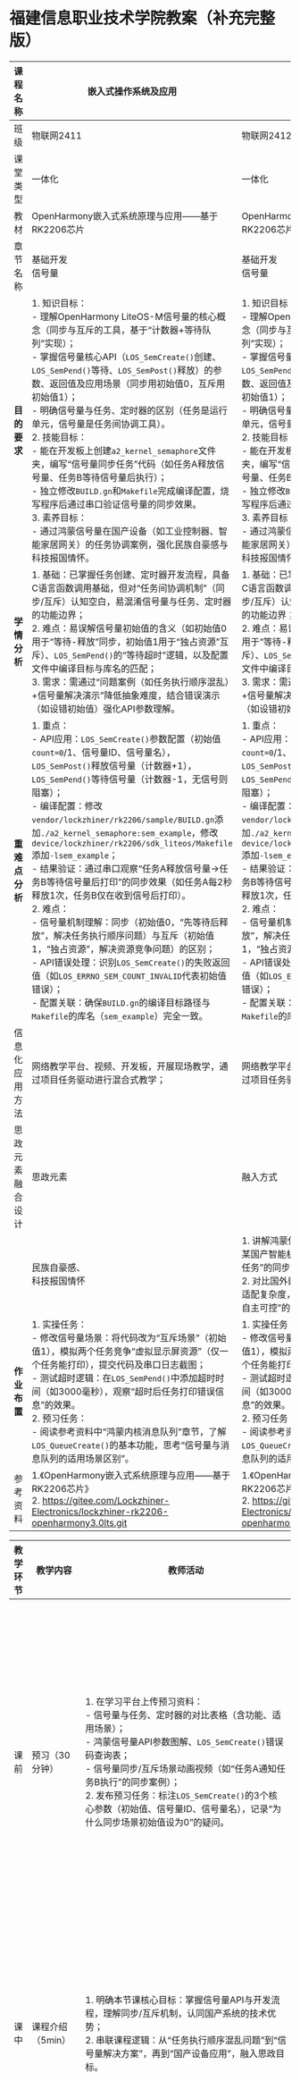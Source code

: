 # 福建信息职业技术学院教案（补充完整版）
|课程名称|嵌入式操作系统及应用|嵌入式操作系统及应用|授课日期||
|---|---|---|---|---|
|班    级|物联网2411|物联网2412|物联网2411|物联网2412|
|课堂类型|一体化|一体化|一体化|一体化|
|教    材|OpenHarmony嵌入式系统原理与应用——基于RK2206芯片|OpenHarmony嵌入式系统原理与应用——基于RK2206芯片|OpenHarmony嵌入式系统原理与应用——基于RK2206芯片|OpenHarmony嵌入式系统原理与应用——基于RK2206芯片|
|章节名称|基础开发<br/>信号量|基础开发<br/>信号量|基础开发<br/>信号量|基础开发<br/>信号量|
|**目的要求**|1. 知识目标：<br/>  - 理解OpenHarmony LiteOS-M信号量的核心概念（同步与互斥的工具，基于“计数器+等待队列”实现）；<br/>  - 掌握信号量核心API（`LOS_SemCreate()`创建、`LOS_SemPend()`等待、`LOS_SemPost()`释放）的参数、返回值及应用场景（同步用初始值0，互斥用初始值1）；<br/>  - 明确信号量与任务、定时器的区别（任务是运行单元，信号量是任务间协调工具）。<br/>2. 技能目标：<br/>  - 能在开发板上创建`a2_kernel_semaphore`文件夹，编写“信号量同步任务”代码（如任务A释放信号量、任务B等待信号量后执行）；<br/>  - 独立修改`BUILD.gn`和`Makefile`完成编译配置，烧写程序后通过串口验证信号量的同步效果。<br/>3. 素养目标：<br/>  - 通过鸿蒙信号量在国产设备（如工业控制器、智能家居网关）的任务协调案例，强化民族自豪感与科技报国情怀。|1. 知识目标：<br/>  - 理解OpenHarmony LiteOS-M信号量的核心概念（同步与互斥的工具，基于“计数器+等待队列”实现）；<br/>  - 掌握信号量核心API（`LOS_SemCreate()`创建、`LOS_SemPend()`等待、`LOS_SemPost()`释放）的参数、返回值及应用场景（同步用初始值0，互斥用初始值1）；<br/>  - 明确信号量与任务、定时器的区别（任务是运行单元，信号量是任务间协调工具）。<br/>2. 技能目标：<br/>  - 能在开发板上创建`a2_kernel_semaphore`文件夹，编写“信号量同步任务”代码（如任务A释放信号量、任务B等待信号量后执行）；<br/>  - 独立修改`BUILD.gn`和`Makefile`完成编译配置，烧写程序后通过串口验证信号量的同步效果。<br/>3. 素养目标：<br/>  - 通过鸿蒙信号量在国产设备（如工业控制器、智能家居网关）的任务协调案例，强化民族自豪感与科技报国情怀。|1. 知识目标：<br/>  - 理解OpenHarmony LiteOS-M信号量的核心概念（同步与互斥的工具，基于“计数器+等待队列”实现）；<br/>  - 掌握信号量核心API（`LOS_SemCreate()`创建、`LOS_SemPend()`等待、`LOS_SemPost()`释放）的参数、返回值及应用场景（同步用初始值0，互斥用初始值1）；<br/>  - 明确信号量与任务、定时器的区别（任务是运行单元，信号量是任务间协调工具）。<br/>2. 技能目标：<br/>  - 能在开发板上创建`a2_kernel_semaphore`文件夹，编写“信号量同步任务”代码（如任务A释放信号量、任务B等待信号量后执行）；<br/>  - 独立修改`BUILD.gn`和`Makefile`完成编译配置，烧写程序后通过串口验证信号量的同步效果。<br/>3. 素养目标：<br/>  - 通过鸿蒙信号量在国产设备（如工业控制器、智能家居网关）的任务协调案例，强化民族自豪感与科技报国情怀。|1. 知识目标：<br/>  - 理解OpenHarmony LiteOS-M信号量的核心概念（同步与互斥的工具，基于“计数器+等待队列”实现）；<br/>  - 掌握信号量核心API（`LOS_SemCreate()`创建、`LOS_SemPend()`等待、`LOS_SemPost()`释放）的参数、返回值及应用场景（同步用初始值0，互斥用初始值1）；<br/>  - 明确信号量与任务、定时器的区别（任务是运行单元，信号量是任务间协调工具）。<br/>2. 技能目标：<br/>  - 能在开发板上创建`a2_kernel_semaphore`文件夹，编写“信号量同步任务”代码（如任务A释放信号量、任务B等待信号量后执行）；<br/>  - 独立修改`BUILD.gn`和`Makefile`完成编译配置，烧写程序后通过串口验证信号量的同步效果。<br/>3. 素养目标：<br/>  - 通过鸿蒙信号量在国产设备（如工业控制器、智能家居网关）的任务协调案例，强化民族自豪感与科技报国情怀。|
|**学情分析**|1. 基础：已掌握任务创建、定时器开发流程，具备C语言函数调用基础，但对“任务间协调机制”（同步/互斥）认知空白，易混淆信号量与任务、定时器的功能边界；<br/>2. 难点：易误解信号量初始值的含义（如初始值0用于“等待-释放”同步，初始值1用于“独占资源”互斥）、`LOS_SemPend()`的“等待超时”逻辑，以及配置文件中编译目标与库名的匹配；<br/>3. 需求：需通过“问题案例（如任务执行顺序混乱）+信号量解决演示”降低抽象难度，结合错误演示（如设错初始值）强化API参数理解。|1. 基础：已掌握任务创建、定时器开发流程，具备C语言函数调用基础，但对“任务间协调机制”（同步/互斥）认知空白，易混淆信号量与任务、定时器的功能边界；<br/>2. 难点：易误解信号量初始值的含义（如初始值0用于“等待-释放”同步，初始值1用于“独占资源”互斥）、`LOS_SemPend()`的“等待超时”逻辑，以及配置文件中编译目标与库名的匹配；<br/>3. 需求：需通过“问题案例（如任务执行顺序混乱）+信号量解决演示”降低抽象难度，结合错误演示（如设错初始值）强化API参数理解。|1. 基础：已掌握任务创建、定时器开发流程，具备C语言函数调用基础，但对“任务间协调机制”（同步/互斥）认知空白，易混淆信号量与任务、定时器的功能边界；<br/>2. 难点：易误解信号量初始值的含义（如初始值0用于“等待-释放”同步，初始值1用于“独占资源”互斥）、`LOS_SemPend()`的“等待超时”逻辑，以及配置文件中编译目标与库名的匹配；<br/>3. 需求：需通过“问题案例（如任务执行顺序混乱）+信号量解决演示”降低抽象难度，结合错误演示（如设错初始值）强化API参数理解。|1. 基础：已掌握任务创建、定时器开发流程，具备C语言函数调用基础，但对“任务间协调机制”（同步/互斥）认知空白，易混淆信号量与任务、定时器的功能边界；<br/>2. 难点：易误解信号量初始值的含义（如初始值0用于“等待-释放”同步，初始值1用于“独占资源”互斥）、`LOS_SemPend()`的“等待超时”逻辑，以及配置文件中编译目标与库名的匹配；<br/>3. 需求：需通过“问题案例（如任务执行顺序混乱）+信号量解决演示”降低抽象难度，结合错误演示（如设错初始值）强化API参数理解。|
|**重 难 点<br/>分    析**|1. 重点：<br/>  - API应用：`LOS_SemCreate()`参数配置（初始值`count=0`/1、信号量ID、信号量名），`LOS_SemPost()`释放信号量（计数器+1），`LOS_SemPend()`等待信号量（计数器-1，无信号则阻塞）；<br/>  - 编译配置：修改`vendor/lockzhiner/rk2206/sample/BUILD.gn`添加`./a2_kernel_semaphore:sem_example`，修改`device/lockzhiner/rk2206/sdk_liteos/Makefile`添加`-lsem_example`；<br/>  - 结果验证：通过串口观察“任务A释放信号量→任务B等待信号量后打印”的同步效果（如任务A每2秒释放1次，任务B仅在收到信号后打印）。<br/>2. 难点：<br/>  - 信号量机制理解：同步（初始值0，“先等待后释放”，解决任务执行顺序问题）与互斥（初始值1，“独占资源”，解决资源竞争问题）的区别；<br/>  - API错误处理：识别`LOS_SemCreate()`的失败返回值（如`LOS_ERRNO_SEM_COUNT_INVALID`代表初始值错误）；<br/>  - 配置关联：确保`BUILD.gn`的编译目标路径与`Makefile`的库名（`sem_example`）完全一致。|1. 重点：<br/>  - API应用：`LOS_SemCreate()`参数配置（初始值`count=0`/1、信号量ID、信号量名），`LOS_SemPost()`释放信号量（计数器+1），`LOS_SemPend()`等待信号量（计数器-1，无信号则阻塞）；<br/>  - 编译配置：修改`vendor/lockzhiner/rk2206/sample/BUILD.gn`添加`./a2_kernel_semaphore:sem_example`，修改`device/lockzhiner/rk2206/sdk_liteos/Makefile`添加`-lsem_example`；<br/>  - 结果验证：通过串口观察“任务A释放信号量→任务B等待信号量后打印”的同步效果（如任务A每2秒释放1次，任务B仅在收到信号后打印）。<br/>2. 难点：<br/>  - 信号量机制理解：同步（初始值0，“先等待后释放”，解决任务执行顺序问题）与互斥（初始值1，“独占资源”，解决资源竞争问题）的区别；<br/>  - API错误处理：识别`LOS_SemCreate()`的失败返回值（如`LOS_ERRNO_SEM_COUNT_INVALID`代表初始值错误）；<br/>  - 配置关联：确保`BUILD.gn`的编译目标路径与`Makefile`的库名（`sem_example`）完全一致。|1. 重点：<br/>  - API应用：`LOS_SemCreate()`参数配置（初始值`count=0`/1、信号量ID、信号量名），`LOS_SemPost()`释放信号量（计数器+1），`LOS_SemPend()`等待信号量（计数器-1，无信号则阻塞）；<br/>  - 编译配置：修改`vendor/lockzhiner/rk2206/sample/BUILD.gn`添加`./a2_kernel_semaphore:sem_example`，修改`device/lockzhiner/rk2206/sdk_liteos/Makefile`添加`-lsem_example`；<br/>  - 结果验证：通过串口观察“任务A释放信号量→任务B等待信号量后打印”的同步效果（如任务A每2秒释放1次，任务B仅在收到信号后打印）。<br/>2. 难点：<br/>  - 信号量机制理解：同步（初始值0，“先等待后释放”，解决任务执行顺序问题）与互斥（初始值1，“独占资源”，解决资源竞争问题）的区别；<br/>  - API错误处理：识别`LOS_SemCreate()`的失败返回值（如`LOS_ERRNO_SEM_COUNT_INVALID`代表初始值错误）；<br/>  - 配置关联：确保`BUILD.gn`的编译目标路径与`Makefile`的库名（`sem_example`）完全一致。|1. 重点：<br/>  - API应用：`LOS_SemCreate()`参数配置（初始值`count=0`/1、信号量ID、信号量名），`LOS_SemPost()`释放信号量（计数器+1），`LOS_SemPend()`等待信号量（计数器-1，无信号则阻塞）；<br/>  - 编译配置：修改`vendor/lockzhiner/rk2206/sample/BUILD.gn`添加`./a2_kernel_semaphore:sem_example`，修改`device/lockzhiner/rk2206/sdk_liteos/Makefile`添加`-lsem_example`；<br/>  - 结果验证：通过串口观察“任务A释放信号量→任务B等待信号量后打印”的同步效果（如任务A每2秒释放1次，任务B仅在收到信号后打印）。<br/>2. 难点：<br/>  - 信号量机制理解：同步（初始值0，“先等待后释放”，解决任务执行顺序问题）与互斥（初始值1，“独占资源”，解决资源竞争问题）的区别；<br/>  - API错误处理：识别`LOS_SemCreate()`的失败返回值（如`LOS_ERRNO_SEM_COUNT_INVALID`代表初始值错误）；<br/>  - 配置关联：确保`BUILD.gn`的编译目标路径与`Makefile`的库名（`sem_example`）完全一致。|
|信息化应用方法|网络教学平台、视频、开发板，开展现场教学，通过项目任务驱动进行混合式教学；|网络教学平台、视频、开发板，开展现场教学，通过项目任务驱动进行混合式教学；|网络教学平台、视频、开发板，开展现场教学，通过项目任务驱动进行混合式教学；|网络教学平台、视频、开发板，开展现场教学，通过项目任务驱动进行混合式教学；|
|思政元素<br/>融合设计|思政元素|融入方式|融入方式|融入方式|
||民族自豪感、<br/>科技报国情怀|1. 讲解鸿蒙信号量在国产工业控制器中的应用：如某国产智能机床通过信号量实现“主轴任务”与“进给任务”的同步，确保加工精度；<br/>2. 对比国外嵌入式系统（如FreeRTOS）信号量的适配复杂度，强调鸿蒙系统“API本土化设计、源码自主可控”的优势，引导学生认同国产嵌入式生态。|1. 讲解鸿蒙信号量在国产工业控制器中的应用：如某国产智能机床通过信号量实现“主轴任务”与“进给任务”的同步，确保加工精度；<br/>2. 对比国外嵌入式系统（如FreeRTOS）信号量的适配复杂度，强调鸿蒙系统“API本土化设计、源码自主可控”的优势，引导学生认同国产嵌入式生态。|1. 讲解鸿蒙信号量在国产工业控制器中的应用：如某国产智能机床通过信号量实现“主轴任务”与“进给任务”的同步，确保加工精度；<br/>2. 对比国外嵌入式系统（如FreeRTOS）信号量的适配复杂度，强调鸿蒙系统“API本土化设计、源码自主可控”的优势，引导学生认同国产嵌入式生态。|
|**作业布置**|1. 实操任务：<br/>  - 修改信号量场景：将代码改为“互斥场景”（初始值1），模拟两个任务竞争“虚拟显示屏资源”（仅一个任务能打印），提交代码及串口日志截图；<br/>  - 测试超时逻辑：在`LOS_SemPend()`中添加超时时间（如3000毫秒），观察“超时后任务打印错误信息”的效果。<br/>2. 预习任务：<br/>  - 阅读参考资料中“鸿蒙内核消息队列”章节，了解`LOS_QueueCreate()`的基本功能，思考“信号量与消息队列的适用场景区别”。|1. 实操任务：<br/>  - 修改信号量场景：将代码改为“互斥场景”（初始值1），模拟两个任务竞争“虚拟显示屏资源”（仅一个任务能打印），提交代码及串口日志截图；<br/>  - 测试超时逻辑：在`LOS_SemPend()`中添加超时时间（如3000毫秒），观察“超时后任务打印错误信息”的效果。<br/>2. 预习任务：<br/>  - 阅读参考资料中“鸿蒙内核消息队列”章节，了解`LOS_QueueCreate()`的基本功能，思考“信号量与消息队列的适用场景区别”。|1. 实操任务：<br/>  - 修改信号量场景：将代码改为“互斥场景”（初始值1），模拟两个任务竞争“虚拟显示屏资源”（仅一个任务能打印），提交代码及串口日志截图；<br/>  - 测试超时逻辑：在`LOS_SemPend()`中添加超时时间（如3000毫秒），观察“超时后任务打印错误信息”的效果。<br/>2. 预习任务：<br/>  - 阅读参考资料中“鸿蒙内核消息队列”章节，了解`LOS_QueueCreate()`的基本功能，思考“信号量与消息队列的适用场景区别”。|1. 实操任务：<br/>  - 修改信号量场景：将代码改为“互斥场景”（初始值1），模拟两个任务竞争“虚拟显示屏资源”（仅一个任务能打印），提交代码及串口日志截图；<br/>  - 测试超时逻辑：在`LOS_SemPend()`中添加超时时间（如3000毫秒），观察“超时后任务打印错误信息”的效果。<br/>2. 预习任务：<br/>  - 阅读参考资料中“鸿蒙内核消息队列”章节，了解`LOS_QueueCreate()`的基本功能，思考“信号量与消息队列的适用场景区别”。|
|参考资料|1.《OpenHarmony嵌入式系统原理与应用——基于RK2206芯片》<br/>2. https://gitee.com/Lockzhiner-Electronics/lockzhiner-rk2206-openharmony3.0lts.git|1.《OpenHarmony嵌入式系统原理与应用——基于RK2206芯片》<br/>2. https://gitee.com/Lockzhiner-Electronics/lockzhiner-rk2206-openharmony3.0lts.git|1.《OpenHarmony嵌入式系统原理与应用——基于RK2206芯片》<br/>2. https://gitee.com/Lockzhiner-Electronics/lockzhiner-rk2206-openharmony3.0lts.git|1.《OpenHarmony嵌入式系统原理与应用——基于RK2206芯片》<br/>2. https://gitee.com/Lockzhiner-Electronics/lockzhiner-rk2206-openharmony3.0lts.git|


|教学环节|教学内容|教师活动|学生活动|设计意图|
|---|---|---|---|---|
|课前|预习（30分钟）|1. 在学习平台上传预习资料：<br/>  - 信号量与任务、定时器的对比表格（含功能、适用场景）；<br/>  - 鸿蒙信号量API参数图解、`LOS_SemCreate()`错误码查询表；<br/>  - 信号量同步/互斥场景动画视频（如“任务A通知任务B执行”的同步案例）；<br/>2. 发布预习任务：标注`LOS_SemCreate()`的3个核心参数（初始值、信号量ID、信号量名），记录“为什么同步场景初始值设为0”的疑问。|1. 观看动画视频，绘制“信号量vs任务vs定时器”对比表；<br/>2. 记录预习疑问（如“信号量计数器的作用”），在平台留言互动。|用可视化资源降低抽象难度，衔接旧知（任务、定时器），提前铺垫信号量基础概念，培养自主学习能力。|
|课中|课程介绍（5min）|1. 明确本节课核心目标：掌握信号量API与开发流程，理解同步/互斥机制，认同国产系统的技术优势；<br/>2. 串联课程逻辑：从“任务执行顺序混乱问题”到“信号量解决方案”，再到“国产设备应用”，融入思政目标。|1. 记录学习目标，标注“同步/互斥区别”“API参数”两个重点；<br/>2. 提出对“信号量实际应用”的好奇（如“智能家居里如何用信号量协调任务”）。|清晰学习方向，激发对信号量解决实际问题的兴趣，关联思政目标。|
||任务导入（10min）|1. 演示两组对比实验：<br/>  - 实验1（无信号量）：任务A（打印“释放信号”）与任务B（打印“收到信号”）执行顺序混乱（有时B先打印）；<br/>  - 实验2（有信号量）：添加信号量后，任务B仅在任务A释放信号后打印，顺序稳定；<br/>2. 提问引导：“为什么实验1会混乱？实验2的信号量如何解决顺序问题？”|1. 观察两组实验的串口日志，记录“有无信号量”的执行差异；<br/>2. 分组讨论问题，初步关联“信号量”与“任务顺序控制”的关系。|用直观对比实验呈现信号量的核心价值，通过问题引导聚焦“同步机制”这一核心知识点。|
||知识储备（15min）|1. 分层讲解核心知识：<br/>  - 信号量本质：类比“电影院检票”（计数器=余票，等待队列=排队观众），同步（按顺序检票）与互斥（一人一座）的区别；<br/>  - API解析：<br/>    - `LOS_SemCreate(UINT32 count, UINT32 *semID, const CHAR *name)`：`count`为初始值（同步0/互斥1），`semID`为信号量ID，`name`为信号量名；<br/>    - `LOS_SemPost(UINT32 semID)`：释放信号量（计数器+1）；<br/>    - `LOS_SemPend(UINT32 semID, UINT32 timeout)`：等待信号量（计数器-1，超时则返回错误）；<br/>  - 错误码解读：如`LOS_ERRNO_SEM_COUNT_INVALID`代表初始值超出范围（LiteOS-M信号量初始值通常0-32767）；<br/>2. 思政融入：穿插讲解某国产工业设备（搭载鸿蒙系统）通过信号量实现“传感器数据采集任务”与“数据上传任务”的同步，对比国外系统的适配成本。|1. 绘制“信号量同步流程图”，记录API参数表格；<br/>2. 举手提问“互斥场景中，两个任务同时等待信号量会怎样”，标记“错误码查询方法”。|用生活化类比降低抽象难度，结合国产设备案例强化思政认知，夯实理论基础，化解API理解难点。|
||任务导入（5min）|1. 承接知识储备，明确本次实操任务：<br/>  - 在`vendor/lockzhiner/rk2206/sample`下创建`a2_kernel_semaphore`文件夹；<br/>  - 编写同步场景代码（任务A每2秒释放信号量，任务B等待信号量后打印）；<br/>  - 修改配置文件，烧写程序并验证串口日志；<br/>2. 强调实操关键点：<br/>  - 代码结构：`sem_example()`创建信号量与任务，`task_release()`释放信号量，`task_wait()`等待信号量；<br/>  - 配置文件：`BUILD.gn`的编译目标路径、`Makefile`的库名必须匹配。|1. 记录实操步骤框架（创建文件夹→写代码→改配置→烧写验证）；<br/>2. 标注“文件夹名是a2_kernel_semaphore”“库名是sem_example”两个易错点。|将理论落地到具体任务，明确实操重点与易错点，降低操作失误率，为后续实操铺垫。|
||知识储备（10min）|1. 补充实操细节知识：<br/>  - 代码模板：`UINT32 sem_id = 0;`初始化信号量ID，`LOS_SemCreate(0, &sem_id, "sync_sem");`创建同步信号量；<br/>  - 配置文件修改语法：<br/>    - `BUILD.gn`添加编译目标：`./a2_kernel_semaphore:sem_example`（路径+目标名）；<br/>    - `Makefile`添加库名：`hardware_LIBS += -lsem_example`（`-l`+库名）；<br/>  - 错误预判：演示“信号量ID未初始化导致`LOS_SemPost()`失败”的日志，教学生根据错误码（如`LOS_ERRNO_SEM_ID_INVALID`）定位问题。|1. 记录代码模板片段（如信号量创建与释放的完整代码）；<br/>2. 模拟“库名少写字母”的错误，练习通过日志排查配置问题。|补充实操中的细节知识，提前预判常见错误，提升学生问题解决能力，确保实操顺利推进。|
||任务实施（40min）|1. 分步演示+巡视指导：<br/>  ① 终端创建`a2_kernel_semaphore`文件夹（`mkdir -p a2_kernel_semaphore`）；<br/>  ② 编写`sem_example.c`：<br/>    - 包含头文件`#include "los_sem.h"`；<br/>    - 定义`task_release()`（`LOS_Msleep(2000); LOS_SemPost(sem_id);`）和`task_wait()`（`LOS_SemPend(sem_id, LOS_WAIT_FOREVER); printf("Task wait get semaphore\n");`）；<br/>    - 在`sem_example()`中创建信号量（初始值0）和两个任务；<br/>  ③ 修改`BUILD.gn`：在`vendor/lockzhiner/rk2206/sample/BUILD.gn`的`features`或编译目标中添加`./a2_kernel_semaphore:sem_example`；<br/>  ④ 修改`Makefile`：在`device/lockzhiner/rk2206/sdk_liteos/Makefile`的`hardware_LIBS`后添加`-lsem_example`；<br/>  ⑤ 烧写程序，打开串口软件（如SecureCRT），设置波特率（通常115200），观察日志（任务B每2秒打印1次，与任务A释放信号同步）；<br/>2. 重点帮扶：针对“信号量ID未传递到任务函数”“配置文件路径错误”等问题，一对一指导排查（如通过`printf`打印信号量ID验证是否创建成功）。|1. 跟随演示逐步操作，每完成一步自我检查（如核对`BUILD.gn`路径是否正确）；<br/>2. 遇到错误先对照预习资料中的错误码表排查，无法解决则举手求助；<br/>3. 成功看到同步日志后，拍照记录，并尝试修改初始值为1，观察互斥场景效果。|通过“分步演示+针对性指导”突破重点，强化动手能力；鼓励学生自主探索互斥场景，深化对信号量机制的理解。|
||任务总结（5min）|1. 流程梳理：用思维导图回顾“信号量开发全流程”（需求分析→API选择→代码编写→配置修改→编译烧写→结果验证）；<br/>2. 重难点强化：<br/>  - 核心机制：同步（初始值0，解决顺序）、互斥（初始值1，解决竞争）；<br/>  - 配置关键：`BUILD.gn`与`Makefile`的“路径-库名”匹配；<br/>  - 错误排查：先看API参数（如初始值、ID），再查配置文件；<br/>3. 思政升华：展示国产智能家居网关（搭载鸿蒙+RK2206芯片）通过信号量协调“Wi-Fi连接任务”与“设备控制任务”的案例，强调自主可控技术对嵌入式产业的支撑作用。|1. 补充思维导图细节，标记“同步/互斥区别”“配置关联”两个核心点；<br/>2. 分享实操心得（如“原来信号量ID必须在任务间传递才能用”）。|巩固知识点与实操流程，结合实际应用案例深化思政认知，形成“理论-实操-应用”的完整学习闭环。|
|作业|实操+预习|1. 在学习通发布作业：<br/>  - 实操作业要求：代码命名格式为“sem_example_姓名.c”，日志截图需标注“同步/互斥场景”“信号量初始值”；<br/>  - 预习作业要求：简述`LOS_QueueCreate()`的功能（不少于200字），对比信号量与消息队列的适用场景；<br/>2. 提示下次课重点：鸿蒙内核消息队列（任务间传递数据的工具）。|1. 记录作业要求，规划完成时间（实操2小时+预习1小时）；<br/>2. 课后立即回顾本节课代码，为修改互斥场景做准备。|通过作业验收实操成果，强化信号量机制理解；预习消息队列内容，为后续课程衔接铺垫，保持知识连贯性。|
|课后|资源推送+答疑|1. 上传教学资源：<br/>  - 本节课PPT（含信号量机制图解、API参数表）；<br/>  - 实操步骤视频（含配置文件修改、串口日志解读）；<br/>  - 信号量错误排查手册（常见错误+解决方法）；<br/>2. 开放答疑通道：<br/>  - 24小时内回复学习平台的代码问题；<br/>  - 汇总“信号量ID未初始化”“配置文件路径错误”等高频问题，下次课开篇讲解。|1. 登录学习平台下载资源，对照视频复盘实操过程；<br/>2. 完成作业时遇到问题及时在平台提问，查看同学的疑问及解答，补充自身知识漏洞。|提供课后复习支持，及时解决学习问题；通过高频错误汇总优化后续教学，帮助学生查漏补缺，巩固学习效果。|
